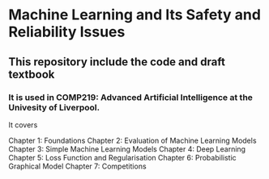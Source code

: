 # Machine Learning and Its Safety and Reliability Issues

## This repository include the code and draft textbook

### It is used in COMP219: Advanced Artificial Intelligence at the Univesity of Liverpool. 

It covers 

Chapter 1: Foundations
Chapter 2: Evaluation of Machine Learning Models
Chapter 3: Simple Machine Learning Models
Chapter 4: Deep Learning
Chapter 5: Loss Function and Regularisation
Chapter 6: Probabilistic Graphical Model 
Chapter 7: Competitions

